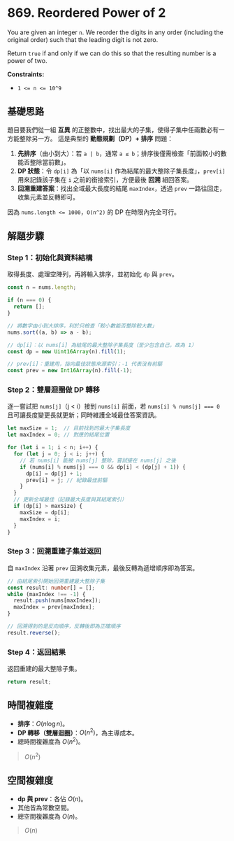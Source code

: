 # 869. Reordered Power of 2

You are given an integer `n`. 
We reorder the digits in any order (including the original order) such that the leading digit is not zero.

Return `true` if and only if we can do this so that the resulting number is a power of two.

**Constraints:**

- `1 <= n <= 10^9`

## 基礎思路

題目要我們從一組 **互異** 的正整數中，找出最大的子集，使得子集中任兩數必有一方能整除另一方。
這是典型的 **動態規劃（DP）+ 排序** 問題：

1. **先排序**（由小到大）：若 `a | b`，通常 `a ≤ b`；排序後僅需檢查「前面較小的數能否整除當前數」。
2. **DP 狀態**：令 `dp[i]` 為「以 `nums[i]` 作為結尾的最大整除子集長度」，`prev[i]` 用來記錄該子集在 `i` 之前的銜接索引，方便最後 **回溯** 組回答案。
3. **回溯重建答案**：找出全域最大長度的結尾 `maxIndex`，透過 `prev` 一路往回走，收集元素並反轉即可。

因為 `nums.length <= 1000`，`O(n^2)` 的 DP 在時限內完全可行。

## 解題步驟

### Step 1：初始化與資料結構

取得長度、處理空陣列，再將輸入排序，並初始化 `dp` 與 `prev`。

```typescript
const n = nums.length;

if (n === 0) {
  return [];
}

// 將數字由小到大排序，利於只檢查「較小數能否整除較大數」
nums.sort((a, b) => a - b);

// dp[i]：以 nums[i] 為結尾的最大整除子集長度（至少包含自己，故為 1）
const dp = new Uint16Array(n).fill(1);

// prev[i]：重建用，指向最佳狀態來源索引；-1 代表沒有前驅
const prev = new Int16Array(n).fill(-1);
```

### Step 2：雙層迴圈做 DP 轉移

逐一嘗試把 `nums[j]`（j < i）接到 `nums[i]` 前面，若 `nums[i] % nums[j] === 0` 且可讓長度變更長就更新；同時維護全域最佳答案資訊。

```typescript
let maxSize = 1;  // 目前找到的最大子集長度
let maxIndex = 0; // 對應的結尾位置

for (let i = 1; i < n; i++) {
  for (let j = 0; j < i; j++) {
    // 若 nums[i] 能被 nums[j] 整除，嘗試接在 nums[j] 之後
    if (nums[i] % nums[j] === 0 && dp[i] < (dp[j] + 1)) {
      dp[i] = dp[j] + 1;
      prev[i] = j; // 紀錄最佳前驅
    }
  }
  // 更新全域最佳（記錄最大長度與其結尾索引）
  if (dp[i] > maxSize) {
    maxSize = dp[i];
    maxIndex = i;
  }
}
```

### Step 3：回溯重建子集並返回

自 `maxIndex` 沿著 `prev` 回溯收集元素，最後反轉為遞增順序即為答案。

```typescript
// 由結尾索引開始回溯重建最大整除子集
const result: number[] = [];
while (maxIndex !== -1) {
  result.push(nums[maxIndex]);
  maxIndex = prev[maxIndex];
}

// 回溯得到的是反向順序，反轉後即為正確順序
result.reverse();
```

### Step 4：返回結果

返回重建的最大整除子集。

```typescript
return result;
```

## 時間複雜度

- **排序**：$O(n \log n)$。
- **DP 轉移（雙層迴圈）**：$O(n^2)$，為主導成本。
- 總時間複雜度為 $O(n^2)$。

> $O(n^2)$

## 空間複雜度

- **dp 與 prev**：各佔 $O(n)$。
- 其他皆為常數空間。
- 總空間複雜度為 $O(n)$。

> $O(n)$
